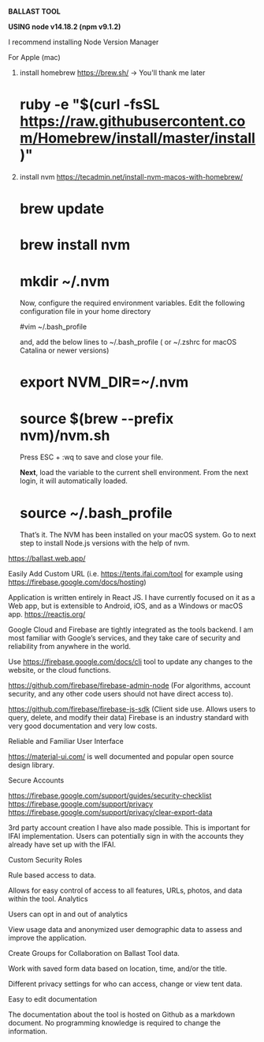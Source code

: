 <b>BALLAST TOOL</b>

<b>USING node v14.18.2 (npm v9.1.2)</b>

I recommend installing Node Version Manager

For Apple (mac)

1. install homebrew https://brew.sh/ -> You'll thank me later

   # ruby -e "$(curl -fsSL https://raw.githubusercontent.com/Homebrew/install/master/install)"

2. install nvm https://tecadmin.net/install-nvm-macos-with-homebrew/

   # brew update

   # brew install nvm

   # mkdir ~/.nvm

   Now, configure the required environment variables. Edit the following configuration file in your home directory

   #vim ~/.bash_profile

   and, add the below lines to ~/.bash_profile ( or ~/.zshrc for macOS Catalina or newer versions)

   # export NVM_DIR=~/.nvm

   # source $(brew --prefix nvm)/nvm.sh

   Press ESC + :wq to save and close your file.

   <b>Next</b>, load the variable to the current shell environment. From the next login, it will automatically loaded.

   # source ~/.bash_profile

   That’s it. The NVM has been installed on your macOS system. Go to next step to install Node.js versions with the help of nvm.

https://ballast.web.app/

Easily Add Custom URL (i.e. https://tents.ifai.com/tool for example using https://firebase.google.com/docs/hosting)

Application is written entirely in React JS. I have currently focused on it as a Web app, but is extensible to Android, iOS, and as a Windows or macOS app.
https://reactjs.org/

Google Cloud and Firebase are tightly integrated as the tools backend. I am most familiar with Google’s services, and they take care of security and reliability from anywhere in the world.

Use https://firebase.google.com/docs/cli tool to update any changes to the website, or the cloud functions.

https://github.com/firebase/firebase-admin-node (For algorithms, account security, and any other code users should not have direct access to).

https://github.com/firebase/firebase-js-sdk (Client side use. Allows users to query, delete, and modify their data) Firebase is an industry standard with very good documentation and very low costs.

Reliable and Familiar User Interface

https://material-ui.com/ is well documented and popular open source design library.

Secure Accounts

https://firebase.google.com/support/guides/security-checklist
https://firebase.google.com/support/privacy
https://firebase.google.com/support/privacy/clear-export-data

3rd party account creation I have also made possible. This is important for IFAI implementation. Users can potentially sign in with the accounts they already have set up with the IFAI.

Custom Security Roles

Rule based access to data.

Allows for easy control of access to all features, URLs, photos, and data within the tool.
Analytics

Users can opt in and out of analytics

View usage data and anonymized user demographic data to assess and improve the application.

Create Groups for Collaboration on Ballast Tool data.

Work with saved form data based on location, time, and/or the title.

Different privacy settings for who can access, change or view tent data.

Easy to edit documentation

The documentation about the tool is hosted on Github as a markdown document. No programming knowledge is required to change the information.
